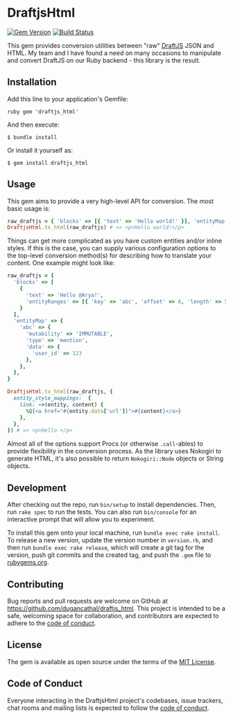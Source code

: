# DraftjsHtml

[![Gem Version](https://badge.fury.io/rb/draftjs_html.svg)](https://badge.fury.io/rb/draftjs_html)
[![Build Status](https://app.travis-ci.com/dugancathal/draftjs_html.svg?branch=main)](https://app.travis-ci.com/dugancathal/draftjs_html)

This gem provides conversion utilities between "raw" [DraftJS] JSON and HTML.
My team and I have found a need on many occasions to manipulate and convert
DraftJS on our Ruby backend - this library is the result.

[DraftJS]: https://draftjs.org/

## Installation

Add this line to your application's Gemfile:

```ruby gem 'draftjs_html' ```

And then execute:

    $ bundle install

Or install it yourself as:

    $ gem install draftjs_html

## Usage

This gem aims to provide a very high-level API for conversion. The most
basic usage is:

```ruby
raw_draftjs = { 'blocks' => [{ 'text' => 'Hello world!' }], 'entityMap' => {} }
DraftjsHtml.to_html(raw_draftjs) # => <p>Hello world!</p>
```

Things can get more complicated as you have custom entities and/or inline
styles. If this is the case, you can supply various configuration options
to the top-level conversion method(s) for describing how to translate your
content. One example might look like:

```ruby
raw_draftjs = {
  'blocks' => [
    {
      'text' => 'Hello @Arya!',
      'entityRanges' => [{ 'key' => 'abc', 'offset' => 6, 'length' => 5 }],
    }
  ],
  'entityMap' => {
    'abc' => {
      'mutability' => 'IMMUTABLE',
      'type' => 'mention',
      'data' => {
        'user_id' => 123
      },
    },
  },
}

DraftjsHtml.to_html(raw_draftjs, {
  entity_style_mappings:  {
    link: ->(entity, content) {
      %Q{<a href="#{entity.data['url']}">#{content}</a>}
    },
  },
}) # => <p>Hello </p>
```

Almost all of the options support Procs (or otherwise `.call`-ables) to provide
flexibility in the conversion process. As the library uses Nokogiri to generate
HTML, it's also possible to return `Nokogiri::Node` objects or String objects.

## Development

After checking out the repo, run `bin/setup` to install dependencies. Then, run
`rake spec` to run the tests. You can also run `bin/console` for an interactive
prompt that will allow you to experiment.

To install this gem onto your local machine, run `bundle exec rake install`. To
release a new version, update the version number in `version.rb`, and then run
`bundle exec rake release`, which will create a git tag for the version, push
git commits and the created tag, and push the `.gem` file to
[rubygems.org](https://rubygems.org).

## Contributing

Bug reports and pull requests are welcome on GitHub at
https://github.com/dugancathal/draftjs_html. This project is intended to be a
safe, welcoming space for collaboration, and contributors are expected to adhere
to the [code of
conduct](https://github.com/dugancathal/draftjs_html/blob/main/CODE_OF_CONDUCT.md).

## License

The gem is available as open source under the terms of the [MIT
License](https://opensource.org/licenses/MIT).

## Code of Conduct

Everyone interacting in the DraftjsHtml project's codebases, issue trackers,
chat rooms and mailing lists is expected to follow the [code of
conduct](https://github.com/dugancathal/draftjs_html/blob/main/CODE_OF_CONDUCT.md).
